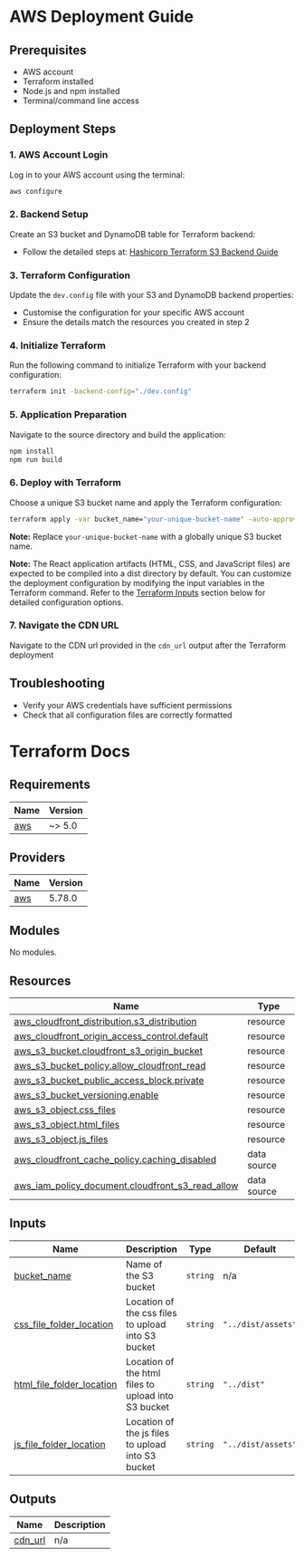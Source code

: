 # AWS Deployment Guide

## Prerequisites

- AWS account
- Terraform installed
- Node.js and npm installed
- Terminal/command line access

## Deployment Steps

### 1. AWS Account Login

Log in to your AWS account using the terminal:

```bash
aws configure
```

### 2. Backend Setup

Create an S3 bucket and DynamoDB table for Terraform backend:

- Follow the detailed steps at: [Hashicorp Terraform S3 Backend Guide](https://developer.hashicorp.com/terraform/language/backend/s3)

### 3. Terraform Configuration

Update the `dev.config` file with your S3 and DynamoDB backend properties:

- Customise the configuration for your specific AWS account
- Ensure the details match the resources you created in step 2

### 4. Initialize Terraform

Run the following command to initialize Terraform with your backend configuration:

```bash
terraform init -backend-config="./dev.config"
```

### 5. Application Preparation

Navigate to the source directory and build the application:

```bash
npm install
npm run build
```

### 6. Deploy with Terraform

Choose a unique S3 bucket name and apply the Terraform configuration:

```bash
terraform apply -var bucket_name="your-unique-bucket-name" -auto-approve
```

**Note:** Replace `your-unique-bucket-name` with a globally unique S3 bucket name.

**Note:** The React application artifacts (HTML, CSS, and JavaScript files) are expected to be compiled into a dist directory by default. You can customize the deployment configuration by modifying the input variables in the Terraform command. Refer to the [Terraform Inputs](#Inputs) section below for detailed configuration options.

### 7. Navigate the CDN URL

Navigate to the CDN url provided in the `cdn_url` output after the Terraform deployment

## Troubleshooting

- Verify your AWS credentials have sufficient permissions
- Check that all configuration files are correctly formatted

# Terraform Docs

## Requirements

| Name                                                   | Version |
| ------------------------------------------------------ | ------- |
| <a name="requirement_aws"></a> [aws](#requirement_aws) | ~> 5.0  |

## Providers

| Name                                             | Version |
| ------------------------------------------------ | ------- |
| <a name="provider_aws"></a> [aws](#provider_aws) | 5.78.0  |

## Modules

No modules.

## Resources

| Name                                                                                                                                                         | Type        |
| ------------------------------------------------------------------------------------------------------------------------------------------------------------ | ----------- |
| [aws_cloudfront_distribution.s3_distribution](https://registry.terraform.io/providers/hashicorp/aws/latest/docs/resources/cloudfront_distribution)           | resource    |
| [aws_cloudfront_origin_access_control.default](https://registry.terraform.io/providers/hashicorp/aws/latest/docs/resources/cloudfront_origin_access_control) | resource    |
| [aws_s3_bucket.cloudfront_s3_origin_bucket](https://registry.terraform.io/providers/hashicorp/aws/latest/docs/resources/s3_bucket)                           | resource    |
| [aws_s3_bucket_policy.allow_cloudfront_read](https://registry.terraform.io/providers/hashicorp/aws/latest/docs/resources/s3_bucket_policy)                   | resource    |
| [aws_s3_bucket_public_access_block.private](https://registry.terraform.io/providers/hashicorp/aws/latest/docs/resources/s3_bucket_public_access_block)       | resource    |
| [aws_s3_bucket_versioning.enable](https://registry.terraform.io/providers/hashicorp/aws/latest/docs/resources/s3_bucket_versioning)                          | resource    |
| [aws_s3_object.css_files](https://registry.terraform.io/providers/hashicorp/aws/latest/docs/resources/s3_object)                                             | resource    |
| [aws_s3_object.html_files](https://registry.terraform.io/providers/hashicorp/aws/latest/docs/resources/s3_object)                                            | resource    |
| [aws_s3_object.js_files](https://registry.terraform.io/providers/hashicorp/aws/latest/docs/resources/s3_object)                                              | resource    |
| [aws_cloudfront_cache_policy.caching_disabled](https://registry.terraform.io/providers/hashicorp/aws/latest/docs/data-sources/cloudfront_cache_policy)       | data source |
| [aws_iam_policy_document.cloudfront_s3_read_allow](https://registry.terraform.io/providers/hashicorp/aws/latest/docs/data-sources/iam_policy_document)       | data source |

## Inputs

| Name                                                                                                         | Description                                         | Type     | Default            | Required |
| ------------------------------------------------------------------------------------------------------------ | --------------------------------------------------- | -------- | ------------------ | :------: |
| <a name="input_bucket_name"></a> [bucket_name](#input_bucket_name)                                           | Name of the S3 bucket                               | `string` | n/a                |   yes    |
| <a name="input_css_file_folder_location"></a> [css_file_folder_location](#input_css_file_folder_location)    | Location of the css files to upload into S3 bucket  | `string` | `"../dist/assets"` |    no    |
| <a name="input_html_file_folder_location"></a> [html_file_folder_location](#input_html_file_folder_location) | Location of the html files to upload into S3 bucket | `string` | `"../dist"`        |    no    |
| <a name="input_js_file_folder_location"></a> [js_file_folder_location](#input_js_file_folder_location)       | Location of the js files to upload into S3 bucket   | `string` | `"../dist/assets"` |    no    |

## Outputs

| Name                                                     | Description |
| -------------------------------------------------------- | ----------- |
| <a name="output_cdn_url"></a> [cdn_url](#output_cdn_url) | n/a         |

<!-- END_TF_DOCS -->
